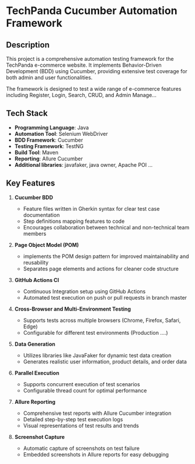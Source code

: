 # TechPanda Cucumber Automation Framework

## Description

This project is a comprehensive automation testing framework for the TechPanda e-commerce website. It implements Behavior-Driven Development (BDD) using Cucumber, providing extensive test coverage for both admin and user functionalities.

The framework is designed to test a wide range of e-commerce features including Register, Login, Search, CRUD, and Admin Manage...

## Tech Stack

- **Programming Language**: Java
- **Automation Tool**: Selenium WebDriver
- **BDD Framework**: Cucumber
- **Testing Framework**: TestNG
- **Build Tool**: Maven
- **Reporting**: Allure Cucumber
- **Additional libraries**: javafaker, java owner, Apache POI ...

## Key Features

1. **Cucumber BDD**
   - Feature files written in Gherkin syntax for clear test case documentation
   - Step definitions mapping features to code
   - Encourages collaboration between technical and non-technical team members
  
2.  **Page Object Model (POM)**
    - implements the POM design pattern for improved maintainability and reusability
    - Separates page elements and actions for cleaner code structure

4. **GitHub Actions CI**
   - Continuous Integration setup using GitHub Actions
   - Automated test execution on push or pull requests in branch master

5. **Cross-Browser and Multi-Environment Testing**
   - Supports tests across multiple browsers (Chrome, Firefox, Safari, Edge)
   - Configurable for different test environments (Production ....)

6. **Data Generation**
   - Utilizes libraries like JavaFaker for dynamic test data creation
   - Generates realistic user information, product details, and order data
  
7. **Parallel Execution**
   - Supports concurrent execution of test scenarios
   - Configurable thread count for optimal performance

8. **Allure Reporting**
   - Comprehensive test reports with Allure Cucumber integration
   - Detailed step-by-step test execution logs
   - Visual representations of test results and trends
     
9. **Screenshot Capture**
    - Automatic capture of screenshots on test failure
    - Embedded screenshots in Allure reports for easy debugging

   
